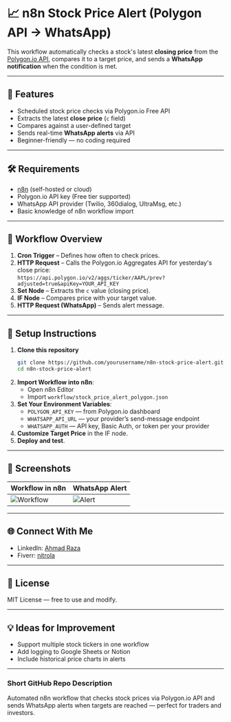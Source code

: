 # 📈 n8n Stock Price Alert (Polygon API → WhatsApp)

This workflow automatically checks a stock's latest **closing price** from the [Polygon.io API](https://polygon.io), compares it to a target price, and sends a **WhatsApp notification** when the condition is met.

---

## 🚀 Features
- Scheduled stock price checks via Polygon.io Free API
- Extracts the latest **close price** (`c` field)
- Compares against a user-defined target
- Sends real-time **WhatsApp alerts** via API
- Beginner-friendly — no coding required

---

## 🛠 Requirements
- [n8n](https://n8n.io) (self-hosted or cloud)
- Polygon.io API key (Free tier supported)
- WhatsApp API provider (Twilio, 360dialog, UltraMsg, etc.)
- Basic knowledge of n8n workflow import

---

## 📂 Workflow Overview
1. **Cron Trigger** – Defines how often to check prices.
2. **HTTP Request** – Calls the Polygon.io Aggregates API for yesterday's close price:  
   `https://api.polygon.io/v2/aggs/ticker/AAPL/prev?adjusted=true&apiKey=YOUR_API_KEY`
3. **Set Node** – Extracts the `c` value (closing price).
4. **IF Node** – Compares price with your target value.
5. **HTTP Request (WhatsApp)** – Sends alert message.

---

## 🔧 Setup Instructions
1. **Clone this repository**
   ```bash
   git clone https://github.com/yourusername/n8n-stock-price-alert.git
   cd n8n-stock-price-alert
   ```
2. **Import Workflow into n8n**:
   - Open n8n Editor
   - Import `workflow/stock_price_alert_polygon.json`
3. **Set Your Environment Variables**:
   - `POLYGON_API_KEY` — from Polygon.io dashboard
   - `WHATSAPP_API_URL` — your provider’s send-message endpoint
   - `WHATSAPP_AUTH` — API key, Basic Auth, or token per your provider
4. **Customize Target Price** in the IF node.
5. **Deploy and test**.

---

## 📸 Screenshots
| Workflow in n8n | WhatsApp Alert |
|-----------------|----------------|
| ![Workflow](screenshotsworkflow-diagram.png) | ![Alert](screenshotswhatsapp-message.png) |

---

## 🌐 Connect With Me
- LinkedIn: [Ahmad Raza](https://www.linkedin.com/in/ahmad-raza-403bbd0278)
- Fiverr: [nitrola](https://www.fiverr.com/nitrola)

---

## 📜 License
MIT License — free to use and modify.

---

## 💡 Ideas for Improvement
- Support multiple stock tickers in one workflow
- Add logging to Google Sheets or Notion
- Include historical price charts in alerts

---

### **Short GitHub Repo Description**
Automated n8n workflow that checks stock prices via Polygon.io API and sends WhatsApp alerts when targets are reached — perfect for traders and investors.
